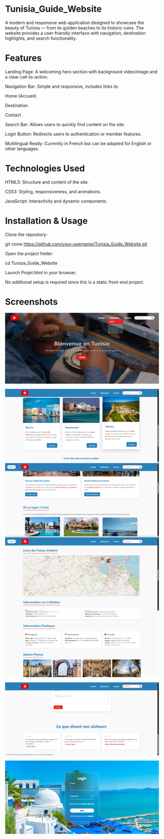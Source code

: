 # Tunisia_Guide_Website

A modern and responsive web application designed to showcase the beauty of Tunisia — from its golden beaches to its historic ruins.
The website provides a user-friendly interface with navigation, destination highlights, and search functionality.

# Features

Landing Page: A welcoming hero section with background video/image and a clear call-to-action.

Navigation Bar: Simple and responsive, includes links to:

Home (Accueil)

Destination

Contact

Search Bar: Allows users to quickly find content on the site.

Login Button: Redirects users to authentication or member features.

Multilingual Ready: Currently in French but can be adapted for English or other languages.

# Technologies Used

HTML5: Structure and content of the site.

CSS3: Styling, responsiveness, and animations.

JavaScript: Interactivity and dynamic components.

# Installation & Usage

Clone the repository:

git clone https://github.com/your-username/Tunisia_Guide_Website.git


Open the project folder:

cd Tunisia_Guide_Website


Launch Projet.html in your browser.

No additional setup is required since this is a static front-end project.

# Screenshots

![Landing Page:](1.png)

![Destination:](2.png)![Destination:](3.png)![Destination:](4.png)![Destination:](5.png)

![Contact:](6.png)

![Login:](7.png)
